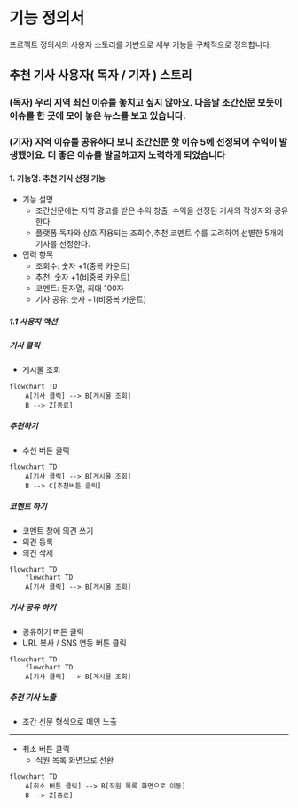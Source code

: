# 기능 정의서

프로젝트 정의서의 사용자 스토리를 기반으로 세부 기능을 구체적으로 정의합니다.

## 추천 기사 사용자( 독자 / 기자 ) 스토리

### (독자) 우리 지역 최신 이슈를 놓치고 싶지 않아요. 다음날 조간신문 보듯이 이슈를 한 곳에 모아 놓은 뉴스를 보고 있습니다.

### (기자) 지역 이슈를 공유하다 보니 조간신문 핫 이슈 5에 선정되어 수익이 발생했어요. 더 좋은 이슈를 발굴하고자 노력하게 되었습니다

#### 1. 기능명: 추천 기사 선정 기능

- 기능 설명
  - 조간신문에는 지역 광고를 받은 수익 창출, 수익을 선정된 기사의 작성자와 공유한다.
  - 플랫폼 독자와 상호 작용되는 조회수,추천,코멘트 수를 고려하여 선별한 5개의 기사를 선정한다.
- 입력 항목
  - 조회수: 숫자 +1(중복 카운트)
  - 추천: 숫자 +1(비중복 카운트)
  - 코멘트: 문자열, 최대 100자
  - 기사 공유: 숫자 +1(비중복 카운트)

##### 1.1 사용자 액션

##### 기사 클릭

- 게시물 조회

```mermaid
flowchart TD
    A[기사 클릭] --> B[게시물 조회]
    B --> Z[종료]
```

##### 추천하기

- 추천 버튼 클릭

```mermaid
flowchart TD
    A[기사 클릭] --> B[게시물 조회]
    B --> C[추천버튼 클릭]
```

##### 코멘트 하기

- 코멘트 창에 의견 쓰기
- 의견 등록
- 의견 삭제

```mermaid
flowchart TD
    flowchart TD
    A[기사 클릭] --> B[게시물 조회]
```

##### 기사 공유 하기

- 공유하기 버튼 클릭
- URL 복사 / SNS 연동 버튼 클릭

```mermaid
flowchart TD
    flowchart TD
    A[기사 클릭] --> B[게시물 조회]
```

##### 추천 기사 노출

- 조간 신문 형식으로 메인 노출

---

- 취소 버튼 클릭
  - 직원 목록 화면으로 전환

```mermaid
flowchart TD
    A[취소 버튼 클릭] --> B[직원 목록 화면으로 이동]
    B --> Z[종료]
```
